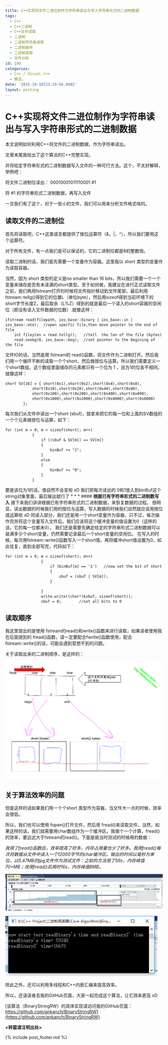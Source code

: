 ```yaml
---
title: C++实现将文件二进位制作为字符串读出与写入字符串形式的二进制数据
tags:
  - C++
  - C++二进制
  - C++文件读取
  - 二进制
  - 二进制字符串读取
  - 二进制操作
  - 二进制读取
  - 文件分析
id: 190
categories:
  - C++ / Visual C++
  - 算法、
date: '2015-10-18T23:29:56.000Z'
layout: posting
---
```


# C++实现将文件二进位制作为字符串读出与写入字符串形式的二进制数据

本文说明如何利用C++将文件的二进制数据，作为字符串读出。

文章末尾我给出了这个算法的C++完整实现。

并将给定字符串形式的二进制数据写入文件的一种可行方法。这个，不太好解释，举例吧：

将文件二进制位读出： 00010001011110001 \#1

将 \#1 的字符串形式二进制数据，再写入文件

一旦我们有了这个，对于一些小的文件，我们可以用来分析文件格式啥的。

## **读取文件的二进制位**

首先将读取吧，C++这类语言都提供了按位运算符（&，|，^），所以我们要用这个运算符。

对于所有文件，有一点我们是可以保证的，它的二进制位都是8的整数倍。

读取二进制的话，我们首先需要一个变量作为容器。这里我以 short 类型的变量作为读取容器。

当然，因为 short 类型的定义是no smaller than 16 bits，所以我们需要一个一个变量来储存是否有未读满的short类型。至于如何做，我建议在进行正式读取文件之前，我们再用fstream打开的时候将文件指针移动到文件尾部，最后利用fstream::tellg()得到它的位置L（单位byte），然后用sizeof得到当前环境下的short字节长度Z，最后取余（L%Z）得到的就是最后一个读入的short容器的空闲位（即没有读入文件数据的位数）.就像这样：

```text
ifstream read(filepath, ios_base::binary | ios_base::in | ios_base::ate);  //open specfic file,then move pointer to the end of file
    int fileylen = read.tellg();   //tell  the len of the file (bytes)
    read.seekg(0, ios_base::beg);  //set pointer to the begining of the file
```

   文件IO的话，当然是用 fstream的 read()函数，将文件作为二进制打开。然后我们用一个循环不断的读取一个个short，然后做按位与运算。所以我们需要定义一个short数组，这个数组里面储存的元素都只有一个位为 1 ，且为1的位各不相同。就像这样：  

```text
short SV[16] = { short(0x1),short(0x2),short(0x4),short(0x8),
            short(0x10),short(0x20),short(0x40),short(0x80),
            short(0x100),short(0x200),short(0x400),short(0x800),
            short(0x1000),short(0x2000),short(0x4000),short(0x8000)
        };
```

 每次我们从文件中读出一个short (sbuf)，就拿来把它的每一位和上面的SV数组的一个个元素做按位与运算，如下：

```text
for (int m = 0; m < sizeof(short); m++)
            {
                if ((sbuf & SV[m]) == SV[m])
                {
                    binBuf += "1";
                }
                else
                {
                    binBuf += "0";
                }
            }
```

 要是该位为1的话，值自然不会变啦 xD 我们把每次读出的 0和1放入到binBuf这个string对象里面，最后输出就行了 * * *   \#\#\#\# **根据已有字符串形式的二进制数写入** 接下来我们讲讲根据已有字符串形式的二进制数据，来恢复数据的过程。 很明显，读出数据的时候我们用的按位与运算，写入数据的时候我们自然就应该用按位或运算啦 xD 同读入部分，我们还是用一个short变量作为容器，只不过，每次操作完并将这个变量写入文件后，我们应该将这个缓冲变量的值设置为0（这样的话，它的每一位都未0）。 我们还是需要先确定给定的字符串形式二进制数据可以装满多少个short变量，仍然需要记录最后一个short变量的空闲位。 在写入的时候，每次用fstream::write()函数写入一个short值，再将缓冲short值设置为0，如此往复，直到全部写完，代码如下：

```text
for (int m = 0; m < sizeof(short); m++)
                {
                    if (binBuf[m] == '1')   //now set the bit of short
                    {
                        sbuf = (sbuf | SV[m]);
                    }

                }
                write.write((char*)&sbuf, sizeof(short));
                sbuf = 0;        //set all bits to 0
```

## **读取顺序**

我这里提出的是使用 fstream的read()和write()函数来进行读取，如果读者使用我在后面提到的 fread()函数，请一定要配合fwrite()函数使用，配合 fstream::write()的话，可能会遇到意想不到的问题。

关于读取出来的二进制顺序，是这样的：

[![C++_binary_read](https://raw.githubusercontent.com/ankanch/blog/master/images/wp-content/uploads/2015/10/C-_binary_read.png)](https://raw.githubusercontent.com/ankanch/blog/master/images/wp-content/uploads/2015/10/C-_binary_read.png)

## **关于算法效率的问题**

但是这样的话如果我们用一个个short 类型作为容器，当文件大一点的时候，效率会很低。

所以，我们也可以使用 fopen()打开文件，然后用 fread()来读取文件，当然，如果这样的话，我们就需要用char数组作为一个缓冲区。我做个一个计算，fread()的效率，要远远大于fstream的read()。下面是我当时测试的时候用的数据：

_我用了fread()函数后，效率提高了好多，内存占用量也少了好多。我用fread()每次将数据从文件中读入一个12000字节的char缓冲区。输出的时间以毫秒为单位，以5.47MB的jpg文件作为测试文件：之前的方法用了59s，内存峰值70+MB；改用fread()后用时16s，内存峰值8MB。_

[![C++_binary_2](https://raw.githubusercontent.com/ankanch/blog/master/images/wp-content/uploads/2015/10/C-_binary_2.png)](https://raw.githubusercontent.com/ankanch/blog/master/images/wp-content/uploads/2015/10/C-_binary_2.png)

[![C++_binary_1](https://raw.githubusercontent.com/ankanch/blog/master/images/wp-content/uploads/2015/10/C-_binary_1.png)](https://raw.githubusercontent.com/ankanch/blog/master/images/wp-content/uploads/2015/10/C-_binary_1.png)

除此之外，还可以利用多线程和C++内嵌汇编来提高效率。

所以，还请读者去我的GitHub页面，大家一起完成这个算法，让它效率更高 xD

[该算法（BinaryStringRW）的具体实现请访问我的GitHub页面：https://github.com/ankanch/BinaryStringRW](https://github.com/ankanch/BinaryStringRW)

**<转载请注明出处>**



{% include post_footer.md %}